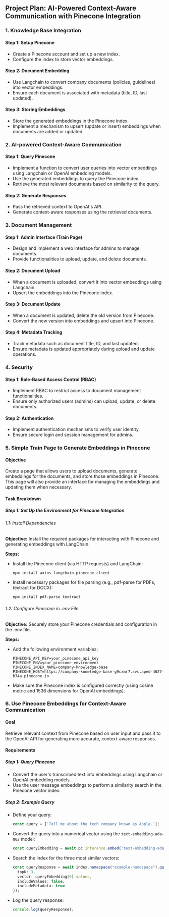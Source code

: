 ## Project Plan: AI-Powered Context-Aware Communication with Pinecone Integration

### 1. Knowledge Base Integration

#### Step 1: Setup Pinecone
- Create a Pinecone account and set up a new index.
- Configure the index to store vector embeddings.

#### Step 2: Document Embedding
- Use Langchain to convert company documents (policies, guidelines) into vector embeddings.
- Ensure each document is associated with metadata (title, ID, last updated).

#### Step 3: Storing Embeddings
- Store the generated embeddings in the Pinecone index.
- Implement a mechanism to upsert (update or insert) embeddings when documents are added or updated.

### 2. AI-powered Context-Aware Communication

#### Step 1: Query Pinecone
- Implement a function to convert user queries into vector embeddings using Langchain or OpenAI embedding models.
- Use the generated embeddings to query the Pinecone index.
- Retrieve the most relevant documents based on similarity to the query.

#### Step 2: Generate Responses
- Pass the retrieved context to OpenAI's API.
- Generate context-aware responses using the retrieved documents.

### 3. Document Management

#### Step 1: Admin Interface (Train Page)
- Design and implement a web interface for admins to manage documents.
- Provide functionalities to upload, update, and delete documents.

#### Step 2: Document Upload
- When a document is uploaded, convert it into vector embeddings using Langchain.
- Upsert the embeddings into the Pinecone index.

#### Step 3: Document Update
- When a document is updated, delete the old version from Pinecone.
- Convert the new version into embeddings and upsert into Pinecone.

#### Step 4: Metadata Tracking
- Track metadata such as document title, ID, and last updated.
- Ensure metadata is updated appropriately during upload and update operations.

### 4. Security

#### Step 1: Role-Based Access Control (RBAC)
- Implement RBAC to restrict access to document management functionalities.
- Ensure only authorized users (admins) can upload, update, or delete documents.

#### Step 2: Authentication
- Implement authentication mechanisms to verify user identity.
- Ensure secure login and session management for admins.

### 5. Simple Train Page to Generate Embeddings in Pinecone

#### Objective
Create a page that allows users to upload documents, generate embeddings for the documents, and store those embeddings in Pinecone. This page will also provide an interface for managing the embeddings and updating them when necessary.

#### Task Breakdown

##### Step 1: Set Up the Environment for Pinecone Integration

###### 1.1: Install Dependencies
**Objective:** Install the required packages for interacting with Pinecone and generating embeddings with LangChain.

**Steps:**
- Install the Pinecone client (via HTTP requests) and LangChain:
  ```bash
  npm install axios langchain pinecone-client
  ```
- Install necessary packages for file parsing (e.g., pdf-parse for PDFs, textract for DOCX):
  ```bash
  npm install pdf-parse textract
  ```

###### 1.2: Configure Pinecone in .env File
**Objective:** Securely store your Pinecone credentials and configuration in the .env file.

**Steps:**
- Add the following environment variables:
  ```plaintext
  PINECONE_API_KEY=your_pinecone_api_key
  PINECONE_ENV=your_pinecone_environment
  PINECONE_INDEX_NAME=company-knowledge-base
  PINECONE_HOST=https://company-knowledge-base-g9cxmr7.svc.aped-4627-b74a.pinecone.io
  ```
- Make sure the Pinecone index is configured correctly (using cosine metric and 1536 dimensions for OpenAI embeddings).

### 6. Use Pinecone Embeddings for Context-Aware Communication

#### Goal
Retrieve relevant context from Pinecone based on user input and pass it to the OpenAI API for generating more accurate, context-aware responses.

#### Requirements

##### Step 1: Query Pinecone
- Convert the user's transcribed text into embeddings using Langchain or OpenAI embedding models.
- Use the user message embeddings to perform a similarity search in the Pinecone vector index.

##### Step 2: Example Query
- Define your query:
  ```typescript
  const query = ['Tell me about the tech company known as Apple.'];
  ```
- Convert the query into a numerical vector using the `text-embedding-ada-002` model:
  ```typescript
  const queryEmbedding = await pc.inference.embed('text-embedding-ada-002', query, { inputType: 'query' });
  ```
- Search the index for the three most similar vectors:
  ```typescript
  const queryResponse = await index.namespace("example-namespace").query({
    topK: 3,
    vector: queryEmbedding[0].values,
    includeValues: false,
    includeMetadata: true
  });
  ```
- Log the query response:
  ```typescript
  console.log(queryResponse);
  ```
